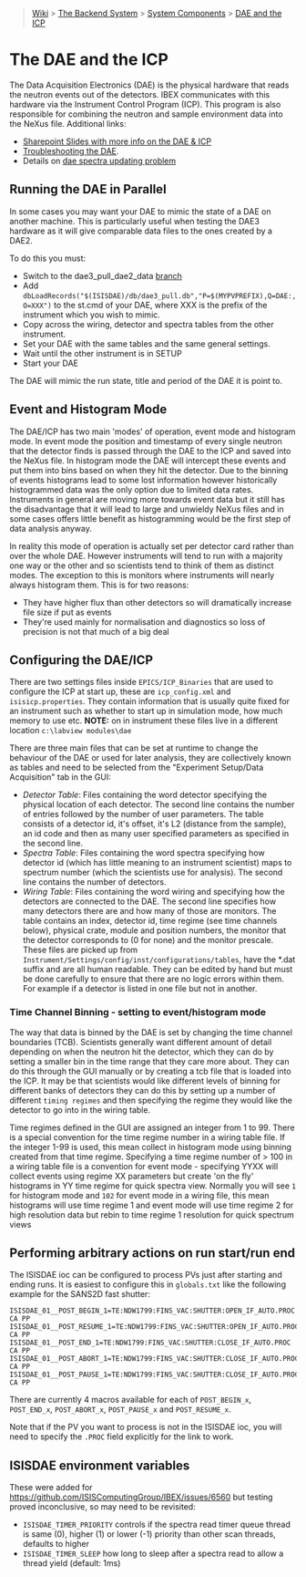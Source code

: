 > [Wiki](Home) > [The Backend System](The-Backend-System) > [System Components](System-components) > [DAE and the ICP](DAE-and-the-ICP)

# The DAE and the ICP

The Data Acquisition Electronics (DAE) is the physical hardware that reads the neutron events out of the detectors. IBEX communicates with this hardware via the Instrument Control Program (ICP). This program is also responsible for combining the neutron and sample environment data into the NeXus file.
Additional links:

- [Sharepoint Slides with more info on the DAE & ICP](https://www.facilities.rl.ac.uk/isis/computing/ICPdiscussions/ISISICP%20and%20DAE.pptx)
- [Troubleshooting the DAE](DAE-Trouble-Shooting).
- Details on [dae spectra updating problem](Dae-Spectra-Updating-Problem)

## Running the DAE in Parallel

In some cases you may want your DAE to mimic the state of a DAE on another machine. This is particularly useful when testing the DAE3 hardware as it will give comparable data files to the ones created by a DAE2.

To do this you must:
* Switch to the dae3_pull_dae2_data [branch](https://github.com/ISISComputingGroup/EPICS-isisdae/tree/dae3_pull_dae2_data)
* Add `dbLoadRecords("$(ISISDAE)/db/dae3_pull.db","P=$(MYPVPREFIX),Q=DAE:,O=XXX")` to the st.cmd of your DAE, where XXX is the prefix of the instrument which you wish to mimic.
* Copy across the wiring, detector and spectra tables from the other instrument.
* Set your DAE with the same tables and the same general settings.
* Wait until the other instrument is in SETUP
* Start your DAE

The DAE will mimic the run state, title and period of the DAE it is point to.

## Event and Histogram Mode
The DAE/ICP has two main 'modes' of operation, event mode and histogram mode. In event mode the position and timestamp of every single neutron that the detector finds is passed through the DAE to the ICP and saved into the NeXus file. In histogram mode the DAE will intercept these events and put them into bins based on when they hit the detector. Due to the binning of events histograms lead to some lost information however historically histogrammed data was the only option due to limited data rates. Instruments in general are moving more towards event data but it still has the disadvantage that it will lead to large and unwieldy NeXus files and in some cases offers little benefit as histogramming would be the first step of data analysis anyway.

In reality this mode of operation is actually set per detector card rather than over the whole DAE. However instruments will tend to run with a majority one way or the other and so scientists tend to think of them as distinct modes. The exception to this is monitors where instruments will nearly always histogram them. This is for two reasons:

* They have higher flux than other detectors so will dramatically increase file size if put as events
* They're used mainly for normalisation and diagnostics so loss of precision is not that much of a big deal

## Configuring the DAE/ICP
There are two settings files inside `EPICS/ICP_Binaries` that are used to configure the ICP at start up, these are `icp_config.xml` and `isisicp.properties`. They contain information that is usually quite fixed for an instrument such as whether to start up in simulation mode, how much memory to use etc. **NOTE:** on in instrument these files live in a different location `c:\labview modules\dae`

There are three main files that can be set at runtime to change the behaviour of the DAE or used for later analysis, they are collectively known as tables and need to be selected from the "Experiment Setup/Data Acquisition" tab in the GUI:
* *Detector Table*: Files containing the word detector specifying the physical location of each detector. The second line contains the number of entries followed by the number of user parameters. The table consists of a detector id, it's offset, it's L2 (distance from the sample), an id code and then as many user specified parameters as specified in the second line.
* *Spectra Table*: Files containing the word spectra specifying how detector id (which has little meaning to an instrument scientist) maps to spectrum number (which the scientists use for analysis). The second line contains the number of detectors.
* *Wiring Table*: Files containing the word wiring and specifying how the detectors are connected to the DAE. The second line specifies how many detectors there are and how many of those are monitors. The table contains an index, detector id, time regime (see time channels below), physical crate, module and position numbers, the monitor that the detector corresponds to (0 for none) and the monitor prescale. 
These files are picked up from `Instrument/Settings/config/inst/configurations/tables`, have the *.dat suffix and are all human readable. They can be edited by hand but must be done carefully to ensure that there are no logic errors within them. For example if a detector is listed in one file but not in another. 

### Time Channel Binning - setting to event/histogram mode

The way that data is binned by the DAE is set by changing the time channel boundaries (TCB). Scientists generally want different amount of detail depending on when the neutron hit the detector, which they can do by setting a smaller bin in the time range that they care more about. They can do this through the GUI manually or by creating a tcb file that is loaded into the ICP. It may be that scientists would like different levels of binning for different banks of detectors they can do this by setting up a number of different `timing regimes` and then specifying the regime they would like the detector to go into in the wiring table.

Time regimes defined in the GUI are assigned an integer from 1 to 99. There is a special convention for the time regime number in a wiring table file. If the integer 1-99 is used, this mean collect in histogram mode using binning created from that time regime. Specifying a time regime number of > 100 in a wiring table file is a convention for event mode - specifying YYXX will collect events using regime XX parameters but create 'on the fly' histograms in YY time regime for quick spectra view. Normally you will see `1` for histogram mode and `102` for event mode in a wiring file, this mean histograms will use time regime 1 and event mode will use time regime 2 for high resolution data but rebin to time regime 1 resolution for quick spectrum views         

## Performing arbitrary actions on run start/run end

The ISISDAE ioc can be configured to process PVs just after starting and ending runs. It is easiest to configure this in `globals.txt` like the following example for the SANS2D fast shutter:

```
ISISDAE_01__POST_BEGIN_1=TE:NDW1799:FINS_VAC:SHUTTER:OPEN_IF_AUTO.PROC CA PP
ISISDAE_01__POST_RESUME_1=TE:NDW1799:FINS_VAC:SHUTTER:OPEN_IF_AUTO.PROC CA PP
ISISDAE_01__POST_END_1=TE:NDW1799:FINS_VAC:SHUTTER:CLOSE_IF_AUTO.PROC CA PP
ISISDAE_01__POST_ABORT_1=TE:NDW1799:FINS_VAC:SHUTTER:CLOSE_IF_AUTO.PROC CA PP
ISISDAE_01__POST_PAUSE_1=TE:NDW1799:FINS_VAC:SHUTTER:CLOSE_IF_AUTO.PROC CA PP
```

There are currently 4 macros available for each of `POST_BEGIN_x`, `POST_END_x`, `POST_ABORT_x`, `POST_PAUSE_x` and `POST_RESUME_x`.

Note that if the PV you want to process is not in the ISISDAE ioc, you will need to specify the `.PROC` field explicitly for the link to work.

## ISISDAE environment variables

These were added for https://github.com/ISISComputingGroup/IBEX/issues/6560 but testing proved inconclusive, so may need to be revisited:

* `ISISDAE_TIMER_PRIORITY` controls if the spectra read timer queue thread is same (0), higher (1) or lower (-1) priority than other scan threads, defaults to higher 
* `ISISDAE_TIMER_SLEEP` how long to sleep after a spectra read to allow a thread yield (default: 1ms)
